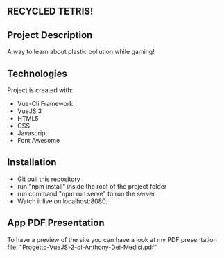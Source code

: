 ## RECYCLED TETRIS!

## Project Description
A way to learn about plastic pollution while gaming!

## Technologies
Project is created with:
* Vue-Cli Framework
* VueJS 3
* HTML5
* CSS
* Javascript
* Font Awesome

## Installation
* Git pull this repository
* run "npm install" inside the root of the project folder
* run command "npm run serve" to run the server
* Watch it live on localhost:8080.

## App PDF Presentation
To have a preview of the site you can have a look at my PDF
presentation file: "[Progetto-VueJS-2-di-Anthony-Dei-Medici.pdf](https://github.com/AnthonyDM-Dev/Recycled-Tetris/blob/master/Progetto-VueJS-2-di-Anthony-Dei-Medici.pdf)"